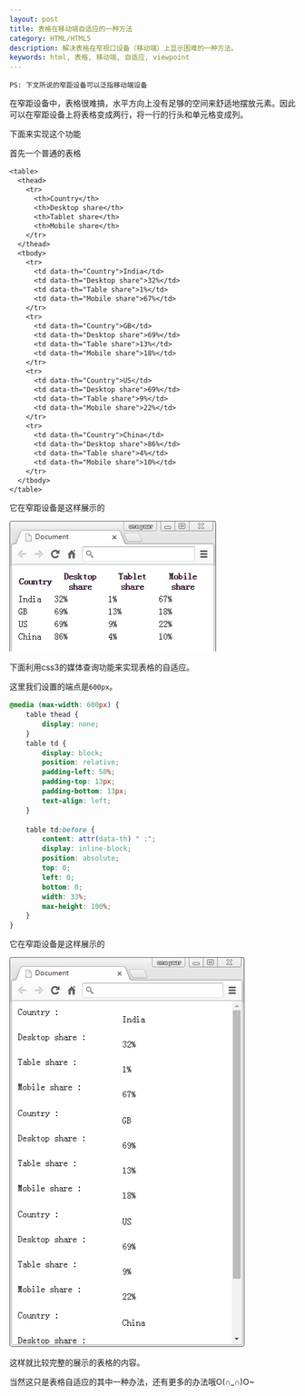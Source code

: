 ```yaml
---
layout: post
title: 表格在移动端自适应的一种方法
category: HTML/HTML5
description: 解决表格在窄视口设备（移动端）上显示困难的一种方法。
keywords: html, 表格, 移动端, 自适应, viewpoint
---
```


`PS: 下文所说的窄距设备可以泛指移动端设备`

在窄距设备中，表格很难搞，水平方向上没有足够的空间来舒适地摆放元素。因此可以在窄距设备上将表格变成两行，将一行的行头和单元格变成列。

下面来实现这个功能

首先一个普通的表格


```
<table>
  <thead>
    <tr>
      <th>Country</th>
      <th>Desktop share</th>
      <th>Tablet share</th>
      <th>Mobile share</th>
    </tr>
  </thead>
  <tbody>
    <tr>
      <td data-th="Country">India</td>
      <td data-th="Desktop share">32%</td>
      <td data-th="Table share">1%</td>
      <td data-th="Mobile share">67%</td>
    </tr>
    <tr>
      <td data-th="Country">GB</td>
      <td data-th="Desktop share">69%</td>
      <td data-th="Table share">13%</td>
      <td data-th="Mobile share">18%</td>
    </tr>
    <tr>
      <td data-th="Country">US</td>
      <td data-th="Desktop share">69%</td>
      <td data-th="Table share">9%</td>
      <td data-th="Mobile share">22%</td>
    </tr>
    <tr>
      <td data-th="Country">China</td>
      <td data-th="Desktop share">86%</td>
      <td data-th="Table share">4%</td>
      <td data-th="Mobile share">10%</td>
    </tr>
  </tbody>
</table>
```

它在窄距设备是这样展示的

![普通情况下表格样式][img:1]

下面利用css3的媒体查询功能来实现表格的自适应。

这里我们设置的端点是`600px`。


```CSS
@media (max-width: 600px) {
    table thead {
        display: none;
    }
    table td {
        display: block;
        position: relative;
        padding-left: 50%;
        padding-top: 13px;
        padding-bottom: 13px;
        text-align: left;
    }

    table td:before {
        content: attr(data-th) " :";
        display: inline-block;
        position: absolute;
        top: 0;
        left: 0;
        bottom: 0;
        width: 33%;
        max-height: 100%;
    }
}
```


它在窄距设备是这样展示的

![修改后表格样式][img:2]

这样就比较完整的展示的表格的内容。

当然这只是表格自适应的其中一种办法，还有更多的办法哦O(∩_∩)O~


[img:1]: /images/20150210144726.png "普通情况下表格样式"
[img:2]: /images/20150210150306.png "修改后表格样式"

